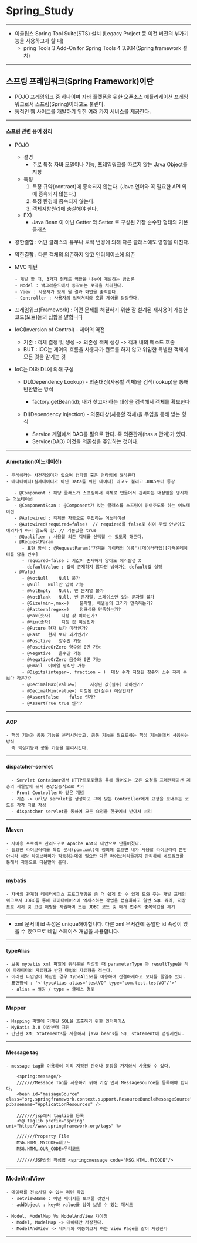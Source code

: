 # Spring_Study
***
- 이클립스 Spring Tool Suite(STS) 설치 (Legacy Project 등 이전 버전의 부가기능을 사용하고자 할 때)
  - pring Tools 3 Add-On for Spring Tools 4 3.9.14(Spring framework 설치)
---

## 스프링 프레임워크(Spring Framework)이란
- POJO 프레임워크 중 하나이며 자바 플랫폼을 위한 오픈소스 애플리케이션 프레임워크로서 스프링(Spring)이라고도 불린다.
- 동적인 웹 사이트를 개발하기 위한 여러 가지 서비스를 제공한다. 

***

#### 스프링 관련 용어 정리


- POJO
  - 설명
    - 주로 특정 자바 모델이나 기능, 프레임워크를 따르지  않는 Java Object를 지칭
  - 특징
    1. 특정 규약(contract)에 종속되지 않는다. (Java 언어와 꼭 필요한 API 외에 종속되지 않는다.)
    2. 특정 환경에 종속되지 않는다.
    3. 객체지향원리에 충실해야 한다.
  - EX)
    - Java Bean 이 아닌 Getter 와 Setter 로 구성된 가장 순수한 형태의 기본 클래스

- 강한결합 : 어떤 클래스의 유무나 로직 변경에 의해 다른 클래스에도 영향을 미친다.
- 약한결합 : 다른 객체의 의존하지 않고 인터페이스에 의존

- MVC 패턴
 
      - 개발 할 때, 3가지 형태로 역할을 나누어 개발하는 방법론
      - Model : 백그라운드에서 동작하는 로직을 처리한다.
      - View : 사용자가 보게 될 결과 화면을 출력한다.
      - Controller : 사용자의 입력처리와 흐름 제어를 담당한다.
- 프레임워크(Framework) : 어떤 문제를 해결하기 위한 잘 설계된 재사용이 가능한 코드(모듈)들의 집합을 말합니다
      
- IoC(Inversion of Control) - 제어의 역전
  - 기존 : 객체 결정 및 생성 -> 의존성 객체 생성 -> 객채 내의 메소드 호출
  - BUT : IOC는 제어의 흐름을 사용자가 컨트롤 하지 않고 위임한 특별한 객체에 모든 것을 맡기는 것

- IoC는 DI와 DL에 의해 구성 
  - DL(Dependency Lookup) - 의존대상(사용할 객체)을 검색(lookup)을 통해 반환받는 방식
    - factory.getBean(id); 내가 찾고자 하는 대상을 검색해서 객체를 확보한다

  - DI(Dependency Injection) - 의존대상(사용할 객체)을 주입을 통해 받는 형식
    - Service 계열에서 DAO를 필요로 한다. 즉 의존관계(has a 관계)가 있다.
    - Service(DAO) 이것을 의존성을 주입하는 것이다.


***

#### Annotation(어노테이션)
    - 주석이라는 사전적의미가 있으며 컴파일 혹은 런타임에 해석된다
    - 메타데이터(실제데이터가 아닌 Data를 위한 데이터) 라고도 불리고 JDK5부터 등장
      
       - @Component : 해당 클래스가 스프링에서 객체로 만들어서 관리하는 대상임을 명시하는 어노테이션
       - @ComponentScan : @Component가 있는 클래스를 스프링이 읽어주도록 하는 어노테이션
       - @Autowired : 객체를 자동으로 주입하는 어노테이션
       - @Autowired(required=false)  // required를 false로 하여 주입 안받아도 예외처리 하지 않도록 함. // 기본값은 true
       - @Qualifier : 사용할 의존 객체를 선택할 수 있도록 해준다.
       - @RequestParam
          - 표현 방식 : @RequestParam("가져올 데이터의 이름")[데이터타입][가져온데이터를 담을 변수]
          - required=false : 키값이 존재하지 않아도 에러발생 X
          - defaultValue : 값이 존재하지 않다면 넘어가는 default값 설정
       - @Valid 
          - @NotNull	Null 불가
          - @Null	Null만 입력 가능
          - @NotEmpty	Null, 빈 문자열 불가
          - @NotBlank	Null, 빈 문자열, 스페이스만 있는 문자열 불가
          - @Size(min=,max=)	문자열, 배열등의 크기가 만족하는가?
          - @Pattern(regex=)	정규식을 만족하는가?
          - @Max(숫자)	지정 값 이하인가?
          - @Min(숫자)	지정 값 이상인가
          - @Future	현재 보다 미래인가?
          - @Past	현재 보다 과거인가?
          - @Positive	양수만 가능
          - @PositiveOrZero	양수와 0만 가능
          - @Negative	음수만 가능
          - @NegativeOrZero	음수와 0만 가능
          - @Email	이메일 형식만 가능
          - @Digits(integer=, fraction = )	대상 수가 지정된 정수와 소수 자리 수 보다 작은가?
          - @DecimalMax(value=) 	지정된 값(실수) 이하인가?
          - @DecimalMin(value=)	지정된 값(실수) 이상인가?
          - @AssertFalse	false 인가?
          - @AssertTrue	true 인가?

***

#### AOP
    - 핵심 기능과 공통 기능을 분리시켜놓고, 공통 기능을 필요로하는 핵심 기능들에서 사용하는 방식
      즉 핵심기능과 공통 기능을 분리시킨다.
***

#### dispatcher-servlet <br>
      - Servlet Container에서 HTTP프로토콜을 통해 들어오는 모든 요청을 프레젠테이션 계층의 제일앞에 둬서 중앙집중식으로 처리
      - Front Controller와 같은 개념
      - 기존 -> url당 servlet을 생성하고 그에 맞는 Controller에게 요청을 보내주는 코드를 각각 따로 작성
      - dispatcher servlet을 통하여 모든 요청을 한곳에서 받아서 처리

***

#### Maven
    - 자바용 프로젝트 관리도구로 Apache Ant의 대안으로 만들어졌다.
    - 필요한 라이브러리를 특정 문서(pom.xml)에 정의해 놓으면 내가 사용할 라이브러리 뿐만 아니라 해당 라이브러리가 작동하는데에 필요한 다른 라이브러리들까지 관리하여 네트워크를             통해서 자동으로 다운받아 준다.

***

#### mybatis 
    - 자바의 관계형 데이터베이스 프로그래밍을 좀 더 쉽게 할 수 있게 도와 주는 개발 프레임 워크로서 JDBC를 통해 데이터베이스에 엑세스하는 작업을 캡슐화하고 일반 SQL 쿼리, 저장 프로 시저 및 고급 매핑을 지원하며 모든 JDBC 코드 및 매개 변수의 중복작업을 제거 
***
- xml 문서내 id 속성은 unique해야합니다.
다른 xml 무서간에 동일한 id 속성이 있을 수 있으므로
네임 스페이스 개념을 사용합니다.
***
#### typeAlias
    - 보통 mybatis xml 파일에 쿼리문을 작성할 때 parameterType 과 resultType을 적어 파라미터의 자료형과 반환 타입의 자료형을 적는다.
    - 이러한 타입명이 복잡한 경우 typeAlias를 이용하여 간결하게하고 오타를 줄일수 있다.
    - 표현방식 : '<'typeAlias alias="testVO" type="com.test.testVO"/'>'
      - alias = 별칭 / type = 클래스 경로
***
#### Mapper
    - Mapping 파일에 기재된 SQL을 호출하기 위한 인터페이스
    - MyBatis 3.0 이상부터 지원
    - 간단한 XML Statements를 사용해서 java beans를 SQL statement에 맵핑시킨다.
 
 ***
#### Message tag
    - message tag를 이용하여 미리 저장된 단어나 문장을 가져와서 사용할 수 있다.
      
        <spring:message/>
        ///////Message Tag를 사용하기 위해 가장 먼저 MessageSource를 등록해야 합니다.
        <bean id="messageSource" class="org.springframework.context.support.ResourceBundleMessageSource" p:basename="ApplicationResources" />

        ///////jsp에서 taglib를 등록
        <%@ taglib prefix="spring" uri="http://www.springframework.org/tags" %>

        ///////Property File
        MSG.HTML.MYCODE=내코드
        MSG.HTML.OUR_CODE=우리코드

        ///////JSP상의 작성법 <spring:message code="MSG.HTML.MYCODE"/>

***
#### ModelAndView
    - 데이터를 전송시킬 수 있는 리턴 타입
      - setViewName : 어떤 페이지를 보여줄 것인지
      - addObject : key와 value를 담아 보낼 수 있는 메서드

    - Model, ModelMap Vs ModelAndView 차이점
      - Model, ModelMap -> 데이터만 저장한다.
      - ModelAndView -> 데이터와 이동하고자 하는 View Page를 같이 저장한다
      
***

